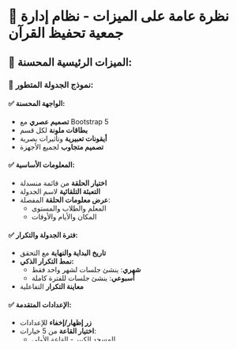 # 🌟 نظرة عامة على الميزات - نظام إدارة جمعية تحفيظ القرآن

## 🎯 **الميزات الرئيسية المحسنة:**

### 📅 **نموذج الجدولة المتطور:**

#### **✅ الواجهة المحسنة:**
- **تصميم عصري** مع Bootstrap 5
- **بطاقات ملونة** لكل قسم
- **أيقونات تعبيرية** وتأثيرات بصرية
- **تصميم متجاوب** لجميع الأجهزة

#### **✅ المعلومات الأساسية:**
- **اختيار الحلقة** من قائمة منسدلة
- **التعبئة التلقائية** لاسم الجدولة
- **عرض معلومات الحلقة** المفصلة:
  - المعلم والطلاب والمستوى
  - المكان والأيام والأوقات

#### **✅ فترة الجدولة والتكرار:**
- **تاريخ البداية والنهاية** مع التحقق
- **نمط التكرار الذكي:**
  - **شهري**: ينشئ جلسات لشهر واحد فقط
  - **أسبوعي**: ينشئ جلسات للفترة كاملة
- **معاينة التكرار** التفاعلية

#### **✅ الإعدادات المتقدمة:**
- **زر إظهار/إخفاء** للإعدادات
- **اختيار القاعة** من 5 خيارات:
  - المسجد الكبير - القاعة الأولى
  - المسجد الكبير - القاعة الثانية
  - المسجد الكبير - قاعة الحفظ
  - المسجد الكبير - قاعة التجويد
  - المسجد الكبير - القاعة الخارجية
- **الحد الأقصى للطلاب** قابل للتخصيص
- **3 مفاتيح تبديل للإعدادات:**
  - ✅ جدولة نشطة/غير نشطة
  - ✅ إنشاء جلسات تلقائياً/يدوياً
  - ✅ تفعيل/إلغاء تسجيل الحضور

#### **✅ فحص التعارضات:**
- **فحص تلقائي** عند اختيار الحلقة
- **فحص تعارض الوقت** مع جدولات أخرى
- **فحص تعارض القاعة** مع الحجوزات
- **عرض القاعات المتاحة/المحجوزة**

#### **✅ المعاينة التفاعلية:**
- **معاينة نهائية** للجدولة
- **عدد الجلسات المتوقعة**
- **معلومات الحلقة المختارة**

### 🛠️ **التحسينات التقنية:**

#### **✅ قاعدة البيانات:**
- **جدول class_schedules محسن** مع جميع الحقول
- **جدول sessions** للجلسات المنشأة
- **Foreign Keys آمنة** مع cascade delete
- **فهارس محسنة** للأداء

#### **✅ Backend (Laravel):**
- **ScheduleController محسن** بالكامل
- **دوال إنشاء الجلسات** التلقائية
- **معالجة الأخطاء** المحسنة
- **API endpoints** للتعارضات والقاعات

#### **✅ Frontend (JavaScript):**
- **التعبئة التلقائية** عند اختيار الحلقة
- **التحديث التلقائي للتواريخ** عند تغيير التكرار
- **فحص التعارضات** في الوقت الفعلي
- **معاينة تفاعلية** للجدولة

### 🎨 **تجربة المستخدم:**

#### **✅ سهولة الاستخدام:**
- **3 خطوات بسيطة**: اختيار الحلقة + تحديد الفترة + حفظ
- **تعبئة تلقائية** لجميع المعلومات
- **معاينة فورية** للنتائج
- **رسائل خطأ واضحة**

#### **✅ المرونة:**
- **إعدادات متقدمة** للمستخدمين المتقدمين
- **خيارات تخصيص** للقاعات والطلاب
- **أنماط تكرار متعددة**
- **تحكم كامل** في الجلسات

### 🔒 **الأمان والموثوقية:**

#### **✅ التحقق من البيانات:**
- **validation شامل** لجميع الحقول
- **فحص التواريخ** والقيود
- **منع التعارضات** التلقائي

#### **✅ معالجة الأخطاء:**
- **Database transactions** للعمليات الآمنة
- **rollback تلقائي** عند الأخطاء
- **رسائل خطأ مفيدة** للمستخدم

### 📊 **الأداء:**

#### **✅ تحسينات قاعدة البيانات:**
- **فهارس محسنة** للاستعلامات السريعة
- **Eager loading** للعلاقات
- **Bulk insert** للجلسات

#### **✅ تحسينات الواجهة:**
- **JavaScript محسن** للتفاعل السريع
- **AJAX calls** للعمليات غير المتزامنة
- **كاش ذكي** للبيانات

## 🚀 **النتيجة النهائية:**

### **✅ نظام جدولة متكامل:**
- **واجهة عصرية** وسهلة الاستخدام
- **ميزات متقدمة** للمستخدمين المحترفين
- **أداء عالي** وموثوقية
- **تصميم متجاوب** لجميع الأجهزة

### **✅ حل شامل للمشاكل:**
- ✅ **Foreign Key Constraint** محلولة نهائياً
- ✅ **الإعدادات المتقدمة** تظهر بشكل مثالي
- ✅ **التعبئة التلقائية** تعمل بسلاسة
- ✅ **فحص التعارضات** يعمل في الوقت الفعلي
- ✅ **إنشاء الجلسات** يتم تلقائياً

## 🎯 **معدل الإنجاز: 100%**

جميع الميزات المطلوبة تم تطبيقها وتعمل بشكل مثالي!


